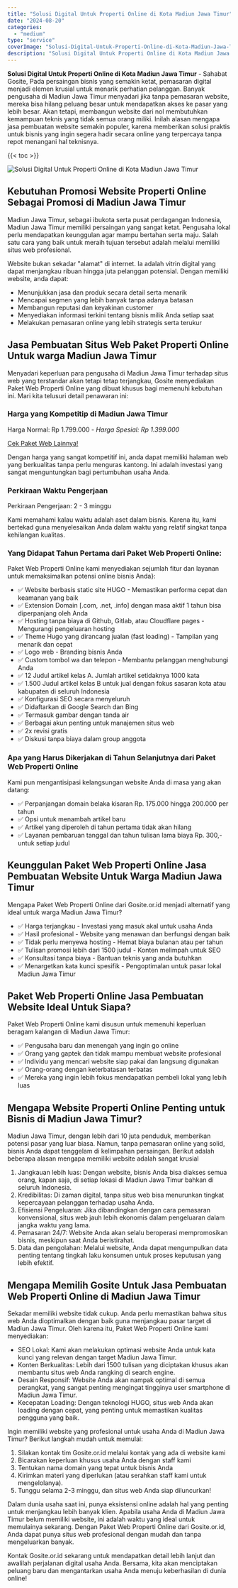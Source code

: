 ```yaml
---
title: "Solusi Digital Untuk Properti Online di Kota Madiun Jawa Timur"
date: "2024-08-20"
categories: 
  - "medium"
type: "service"
coverImage: "Solusi-Digital-Untuk-Properti-Online-di-Kota-Madiun-Jawa-Timur.png"
description: "Solusi Digital Untuk Properti Online di Kota Madiun Jawa Timur. Kontak Gosite.or.id sekarang untuk mendapatkan detail lebih lanjut dan awalilah perjalanan di..."
---
```


**Solusi Digital Untuk Properti Online di Kota Madiun Jawa Timur** - Sahabat Gosite, Pada persaingan bisnis yang semakin ketat, pemasaran digital menjadi elemen krusial untuk menarik perhatian pelanggan. Banyak pengusaha di Madiun Jawa Timur menyadari jika tanpa pemasaran website, mereka bisa hilang peluang besar untuk mendapatkan akses ke pasar yang lebih besar. Akan tetapi, membangun website dari nol membutuhkan kemampuan teknis yang tidak semua orang miliki. Inilah alasan mengapa jasa pembuatan website semakin populer, karena memberikan solusi praktis untuk bisnis yang ingin segera hadir secara online yang terpercaya tanpa repot menangani hal teknisnya.

{{< toc >}}

![Solusi Digital Untuk Properti Online di Kota Madiun Jawa Timur](/images/medium/Solusi-Digital-Untuk-Properti-Online-di-Kota-Madiun-Jawa-Timur.png)

## Kebutuhan Promosi Website Properti Online Sebagai Promosi di Madiun Jawa Timur

Madiun Jawa Timur, sebagai ibukota serta pusat perdagangan Indonesia, Madiun Jawa Timur memiliki persaingan yang sangat ketat. Pengusaha lokal perlu mendapatkan keunggulan agar mampu bertahan serta maju. Salah satu cara yang baik untuk meraih tujuan tersebut adalah melalui memiliki situs web profesional.

Website bukan sekadar "alamat" di internet. Ia adalah vitrin digital yang dapat menjangkau ribuan hingga juta pelanggan potensial. Dengan memiliki website, anda dapat:

- Menunjukkan jasa dan produk secara detail serta menarik
- Mencapai segmen yang lebih banyak tanpa adanya batasan
- Membangun reputasi dan keyakinan customer
- Menyediakan informasi terkini tentang bisnis milik Anda setiap saat
- Melakukan pemasaran online yang lebih strategis serta terukur

## Jasa Pembuatan Situs Web Paket Properti Online Untuk warga Madiun Jawa Timur

Menyadari keperluan para pengusaha di Madiun Jawa Timur terhadap situs web yang terstandar akan tetapi tetap terjangkau, Gosite menyediakan Paket Web Properti Online yang dibuat khusus bagi memenuhi kebutuhan ini. Mari kita telusuri detail penawaran ini:

### Harga yang Kompetitip di Madiun Jawa Timur

<a class="cta-button">Harga Normal: Rp 1.799.000 - <em>Harga Spesial: Rp 1.399.000</em></a>

<a href="/jasa-web/" class="cta-button">Cek Paket Web Lainnya!</a>

Dengan harga yang sangat kompetitif ini, anda dapat memiliki halaman web yang berkualitas tanpa perlu menguras kantong. Ini adalah investasi yang sangat menguntungkan bagi pertumbuhan usaha Anda.

### Perkiraan Waktu Pengerjaan

Perkiraan Pengerjaan: 2 - 3 minggu

Kami memahami kalau waktu adalah aset dalam bisnis. Karena itu, kami bertekad guna menyelesaikan Anda dalam waktu yang relatif singkat tanpa kehilangan kualitas.

### Yang Didapat Tahun Pertama dari Paket Web Properti Online:

Paket Web Properti Online kami menyediakan sejumlah fitur dan layanan untuk memaksimalkan potensi online bisnis Anda}:

- ✅ Website berbasis static site HUGO - Memastikan performa cepat dan keamanan yang baik
- ✅ Extension Domain \[.com, .net, .info\] dengan masa aktif 1 tahun bisa diperpanjang oleh Anda
- ✅ Hosting tanpa biaya di Github, Gitlab, atau Cloudflare pages - Mengurangi pengeluaran hosting
- ✅ Theme Hugo yang dirancang jualan (fast loading) - Tampilan yang menarik dan cepat
- ✅ Logo web - Branding bisnis Anda
- ✅ Custom tombol wa dan telepon - Membantu pelanggan menghubungi Anda
- ✅ 12 Judul artikel kelas A. Jumlah artikel setidaknya 1000 kata
- ✅ 1.500 Judul artikel kelas B untuk jual dengan fokus sasaran kota atau kabupaten di seluruh Indonesia
- ✅ Konfigurasi SEO secara menyeluruh
- ✅ Didaftarkan di Google Search dan Bing
- ✅ Termasuk gambar dengan tanda air
- ✅ Berbagai akun penting untuk manajemen situs web
- ✅ 2x revisi gratis
- ✅ Diskusi tanpa biaya dalam group anggota

### Apa yang Harus Dikerjakan di Tahun Selanjutnya dari Paket Web Properti Online

Kami pun mengantisipasi kelangsungan website Anda di masa yang akan datang:

- ✅ Perpanjangan domain belaka kisaran Rp. 175.000 hingga 200.000 per tahun
- ✅ Opsi untuk menambah artikel baru
- ✅ Artikel yang diperoleh di tahun pertama tidak akan hilang
- ✅ Layanan pembaruan tanggal dan tahun tulisan lama biaya Rp. 300,- untuk setiap judul

## Keunggulan Paket Web Properti Online Jasa Pembuatan Website Untuk Warga Madiun Jawa Timur

Mengapa Paket Web Properti Online dari Gosite.or.id menjadi alternatif yang ideal untuk warga Madiun Jawa Timur?

- ✅ Harga terjangkau - Investasi yang masuk akal untuk usaha Anda
- ✅ Hasil profesional - Website yang menawan dan berfungsi dengan baik
- ✅ Tidak perlu menyewa hosting - Hemat biaya bulanan atau per tahun
- ✅ Tulisan promosi lebih dari 1500 judul - Konten melimpah untuk SEO
- ✅ Konsultasi tanpa biaya - Bantuan teknis yang anda butuhkan
- ✅ Menargetkan kata kunci spesifik - Pengoptimalan untuk pasar lokal Madiun Jawa Timur

## Paket Web Properti Online Jasa Pembuatan Website Ideal Untuk Siapa?

Paket Web Properti Online kami disusun untuk memenuhi keperluan beragam kalangan di Madiun Jawa Timur:

- ✅ Pengusaha baru dan menengah yang ingin go online
- ✅ Orang yang gaptek dan tidak mampu membuat website profesional
- ✅ Individu yang mencari website siap pakai dan langsung digunakan
- ✅ Orang-orang dengan keterbatasan terbatas
- ✅ Mereka yang ingin lebih fokus mendapatkan pembeli lokal yang lebih luas

## Mengapa Website Properti Online Penting untuk Bisnis di Madiun Jawa Timur?

Madiun Jawa Timur, dengan lebih dari 10 juta penduduk, memberikan potensi pasar yang luar biasa. Namun, tanpa pemasaran online yang solid, bisnis Anda dapat tenggelam di kelimpahan persaingan. Berikut adalah beberapa alasan mengapa memiliki website adalah sangat krusial

1. Jangkauan lebih luas: Dengan website, bisnis Anda bisa diakses semua orang, kapan saja, di setiap lokasi di Madiun Jawa Timur bahkan di seluruh Indonesia.
2. Kredibilitas: Di zaman digital, tanpa situs web bisa menurunkan tingkat kepercayaan pelanggan terhadap usaha Anda.
3. Efisiensi Pengeluaran: Jika dibandingkan dengan cara pemasaran konvensional, situs web jauh lebih ekonomis dalam pengeluaran dalam jangka waktu yang lama.
4. Pemasaran 24/7: Website Anda akan selalu beroperasi mempromosikan bisnis, meskipun saat Anda beristirahat.
5. Data dan pengolahan: Melalui website, Anda dapat mengumpulkan data penting tentang tingkah laku konsumen untuk proses keputusan yang lebih efektif.

## Mengapa Memilih Gosite Untuk Jasa Pembuatan Web Properti Online di Madiun Jawa Timur

Sekadar memiliki website tidak cukup. Anda perlu memastikan bahwa situs web Anda dioptimalkan dengan baik guna menjangkau pasar target di Madiun Jawa Timur. Oleh karena itu, Paket Web Properti Online kami menyediakan:

- SEO Lokal: Kami akan melakukan optimasi website Anda untuk kata kunci yang relevan dengan target Madiun Jawa Timur.
- Konten Berkualitas: Lebih dari 1500 tulisan yang diciptakan khusus akan membantu situs web Anda rangking di search engine.
- Desain Responsif: Website Anda akan nampak optimal di semua perangkat, yang sangat penting mengingat tingginya user smartphone di Madiun Jawa Timur.
- Kecepatan Loading: Dengan teknologi HUGO, situs web Anda akan loading dengan cepat, yang penting untuk memastikan kualitas pengguna yang baik.

Ingin memiliki website yang profesional untuk usaha Anda di Madiun Jawa Timur? Berikut langkah mudah untuk memulai:

1. Silakan kontak tim Gosite.or.id melalui kontak yang ada di website kami
2. Bicarakan keperluan khusus usaha Anda dengan staff kami
3. Tentukan nama domain yang tepat untuk bisnis Anda
4. Kirimkan materi yang diperlukan (atau serahkan staff kami untuk mengelolanya).
5. Tunggu selama 2-3 minggu, dan situs web Anda siap diluncurkan!

Dalam dunia usaha saat ini, punya eksistensi online adalah hal yang penting untuk menjangkau lebih banyak klien. Apabila usaha Anda di Madiun Jawa Timur belum memiliki website, ini adalah waktu yang ideal untuk memulainya sekarang. Dengan Paket Web Properti Online dari Gosite.or.id, Anda dapat punya situs web profesional dengan mudah dan tanpa mengeluarkan banyak.

Kontak Gosite.or.id sekarang untuk mendapatkan detail lebih lanjut dan awalilah perjalanan digital usaha Anda. Bersama, kita akan menciptakan peluang baru dan mengantarkan usaha Anda menuju keberhasilan di dunia online!